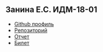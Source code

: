 ## Занина Е.С. ИДМ-18-01

* [Github профиль](https://github.com/pander1c)
* [Репозиторий](https://github.com/pander1c/internet-tech)
* [Отчет](https://pander1c.github.io/internet-tech/)
* [Билет](https://github.com/stankin/inet-2018/wiki/%D0%91%D0%B8%D0%BB%D0%B5%D1%82-%2328)